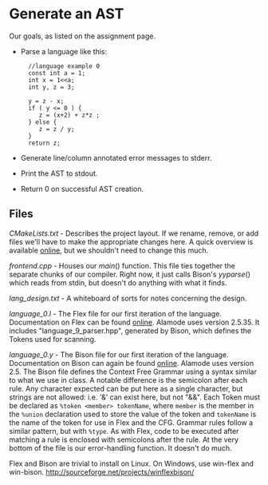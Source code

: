 Generate an AST
===============

Our goals, as listed on the assignment page.

- Parse a language like this:

        //language example 0
        const int a = 1;
        int x = 1<<a;
        int y, z = 3;

        y = z - x;
        if ( y <= 0 ) {
           z = (x+2) + z*z ;
        } else {
           z = z / y;
        }
        return z;

- Generate line/column annotated error messages to stderr.

- Print the AST to stdout.

- Return 0 on successful AST creation.


Files
-----

*CMakeLists.txt* - Describes the project layout. If we rename, remove, or add files we'll have to make the appropriate changes here. A quick overview is available [online](http://www.cmake.org/cmake/help/cmake_tutorial.html), but we shouldn't need to change this much.

*frontend.cpp* - Houses our *main*() function. This file ties together the separate chunks of our compiler. Right now, it just calls Bison's *yyparse*() which reads from stdin, but doesn't do anything with what it finds.

*lang_design.txt* - A whiteboard of sorts for notes concerning the design.

*language_0.l* - The Flex file for our first iteration of the language. Documentation on Flex can be found [online](http://flex.sourceforge.net/manual/). Alamode uses version 2.5.35. It includes "language_9_parser.hpp", generated by Bison, which defines the Tokens used for scanning.

*language_0.y* - The Bison file for our first iteration of the language. Documentation on Bison can again be found [online](http://www.gnu.org/software/bison/manual/bison.html). Alamode uses version 2.5. The Bison file defines the Context Free Grammar using a syntax similar to what we use in class. A notable difference is the semicolon after each rule. Any character expected can be put here as a single character, but strings are not allowed: i.e. '&' can exist here, but not "&&". Each Token must be declared as `%token <member> tokenName`, where `member` is the member in the `%union` declaration used to store the value of the token and `tokenName` is the name of the token for use in Flex and the CFG. Grammar rules follow a similar pattern, but with `%type`. As with Flex, code to be executed after matching a rule is enclosed with semicolons after the rule. At the very bottom of the file is our error-handling function. It doesn't do much.

Flex and Bison are trivial to install on Linux. On Windows, use win-flex and win-bison. http://sourceforge.net/projects/winflexbison/
